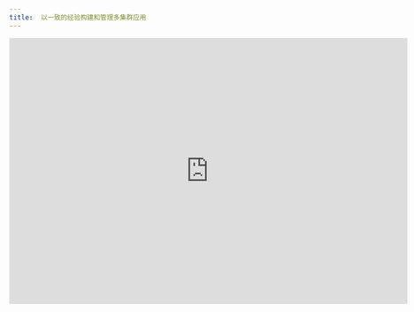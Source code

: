 ```yaml
---
title:  以一致的经验构建和管理多集群应用
---
```


<iframe width="720" height="480" src="https://www.youtube.com/embed/7ZAaI4DuXqI" title="YouTube video player" frameborder="0" allow="accelerometer; autoplay; clipboard-write; encrypted-media; gyroscope; picture-in-picture" allowfullscreen></iframe>
